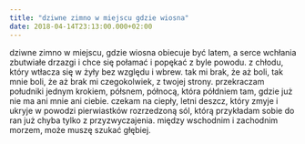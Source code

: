 ```yaml
---
title: "dziwne zimno w miejscu gdzie wiosna"
date: 2018-04-14T23:13:00.000+02:00
---
```

dziwne zimno w miejscu, gdzie wiosna obiecuje być latem, a serce wchłania zbutwiałe drzazgi i chce się połamać i popękać z byle powodu. z chłodu, który wtłacza się w żyły bez względu i wbrew. tak mi brak, że aż boli, tak mnie boli, że aż brak mi czegokolwiek, z twojej strony. przekraczam południki jednym krokiem, półsnem, północą, która półdniem tam, gdzie już nie ma ani mnie ani ciebie. czekam na ciepły, letni deszcz, który zmyje i ukryje w powodzi pierwiastków rozrzedzoną sól, którą przykładam sobie do ran już chyba tylko z przyzwyczajenia. między wschodnim i zachodnim morzem, może muszę szukać głębiej.
